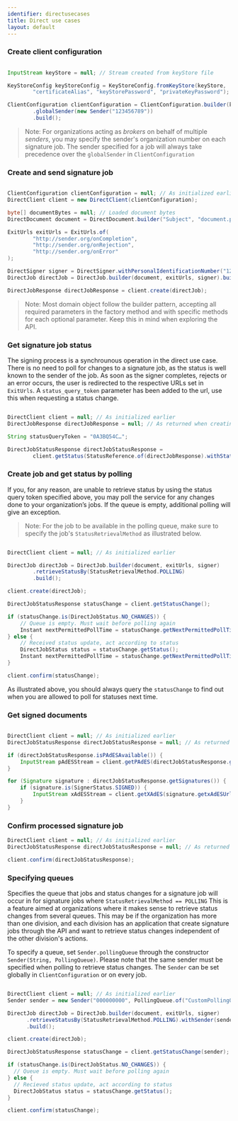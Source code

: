 ```yaml
---
identifier: directusecases
title: Direct use cases
layout: default
---
```


<h3 id="uc01">Create client configuration</h3>


``` java 

InputStream keyStore = null; // Stream created from keyStore file

KeyStoreConfig keyStoreConfig = KeyStoreConfig.fromKeyStore(keyStore,
        "certificateAlias", "keyStorePassword", "privateKeyPassword");

ClientConfiguration clientConfiguration = ClientConfiguration.builder(keyStoreConfig)
        .globalSender(new Sender("123456789"))
        .build();

```

> Note: For organizations acting as *brokers* on behalf of multiple *senders*, you may specify the sender's organization number on each signature job. The sender specified for a job will always take precedence over the `globalSender` in `ClientConfiguration`

<h3 id="uc02">Create and send signature job</h3>

``` java

ClientConfiguration clientConfiguration = null; // As initialized earlier
DirectClient client = new DirectClient(clientConfiguration);

byte[] documentBytes = null; // Loaded document bytes
DirectDocument document = DirectDocument.builder("Subject", "document.pdf", documentBytes).build();

ExitUrls exitUrls = ExitUrls.of(
        "http://sender.org/onCompletion",
        "http://sender.org/onRejection",
        "http://sender.org/onError"
);

DirectSigner signer = DirectSigner.withPersonalIdentificationNumber("12345678910").build();
DirectJob directJob = DirectJob.builder(document, exitUrls, signer).build();

DirectJobResponse directJobResponse = client.create(directJob);

```

> Note: Most domain object follow the builder pattern, accepting all required parameters in the factory method and with specific methods for each optional parameter. Keep this in mind when exploring the API.

<h3 id="uc03">Get signature job status</h3>

The signing process is a synchrounous operation in the direct use case. There is no need to poll for changes to a signature job, as the status is well known to the sender of the job. As soon as the signer completes, rejects or an error occurs, the user is redirected to the respective URLs set in `ExitUrls`. A `status_query_token` parameter has been added to the url, use this when requesting a status change.

``` java

DirectClient client = null; // As initialized earlier
DirectJobResponse directJobResponse = null; // As returned when creating signature job

String statusQueryToken = "0A3BQ54C…";

DirectJobStatusResponse directJobStatusResponse =
        client.getStatus(StatusReference.of(directJobResponse).withStatusQueryToken(statusQueryToken));

```

<h3 id="uc4">Create job and get status by polling</h3> 

If you, for any reason, are unable to retrieve status by using the status query token specified above, you may poll the service for any changes done to your organization’s jobs. If the queue is empty, additional polling will give an exception.

<blockquote>Note: For the job to be available in the polling queue, make sure to specify the job's <code>StatusRetrievalMethod</code> as illustrated below.</blockquote>

``` java

DirectClient client = null; // As initialized earlier

DirectJob directJob = DirectJob.builder(document, exitUrls, signer)
        .retrieveStatusBy(StatusRetrievalMethod.POLLING)
        .build();

client.create(directJob);

DirectJobStatusResponse statusChange = client.getStatusChange();

if (statusChange.is(DirectJobStatus.NO_CHANGES)) {
    // Queue is empty. Must wait before polling again
    Instant nextPermittedPollTime = statusChange.getNextPermittedPollTime();
} else {
    // Received status update, act according to status
    DirectJobStatus status = statusChange.getStatus();
    Instant nextPermittedPollTime = statusChange.getNextPermittedPollTime();
}

client.confirm(statusChange);

```

As illustrated above, you should always query the `statusChange` to find out when you are allowed to poll for statuses next time.

<h3 id="uc05">Get signed documents</h3>

``` java

DirectClient client = null; // As initialized earlier
DirectJobStatusResponse directJobStatusResponse = null; // As returned when getting job status

if (directJobStatusResponse.isPAdESAvailable()) {
    InputStream pAdESStream = client.getPAdES(directJobStatusResponse.getpAdESUrl());
}

for (Signature signature : directJobStatusResponse.getSignatures()) {
    if (signature.is(SignerStatus.SIGNED)) {
        InputStream xAdESStream = client.getXAdES(signature.getxAdESUrl());
    }
}

```

<h3 id="uc06">Confirm processed signature job</h3>

``` java
DirectClient client = null; // As initialized earlier
DirectJobStatusResponse directJobStatusResponse = null; // As returned when getting job status

client.confirm(directJobStatusResponse);

```


[comment]: <> (Using h3 with specific id to diff from the auto genereted one for portal use cases.)

<h3 id="specifying-direct-queues">Specifying queues</h3>

Specifies the queue that jobs and status changes for a signature job will occur in for signature jobs where `StatusRetrievalMethod == POLLING` This is a feature aimed at organizations where it makes sense to retrieve status changes from several queues. This may be if the organization has more than one division, and each division has an application that create signature jobs through the API and want to retrieve status changes independent of the other division's actions.

To specify a queue, set `Sender.pollingQueue` through the constructor `Sender(String, PollingQueue)`. Please note that the same sender must be specified when polling to retrieve status changes. The `Sender` can be set globally in `ClientConfiguration` or on every job.

``` java 

DirectClient client = null; // As initialized earlier
Sender sender = new Sender("000000000", PollingQueue.of("CustomPollingQueue"));

DirectJob directJob = DirectJob.builder(document, exitUrls, signer)
      .retrieveStatusBy(StatusRetrievalMethod.POLLING).withSender(sender)
      .build();

client.create(directJob);

DirectJobStatusResponse statusChange = client.getStatusChange(sender);

if (statusChange.is(DirectJobStatus.NO_CHANGES)) {
  // Queue is empty. Must wait before polling again
} else {
  // Recieved status update, act according to status
  DirectJobStatus status = statusChange.getStatus();
}

client.confirm(statusChange);

```
